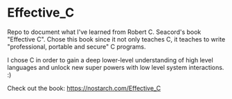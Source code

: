 # Effective_C
Repo to document what I've learned from Robert C. Seacord's book "Effective C".
Chose this book since it not only teaches C, it teaches to write "professional, portable and secure" C programs.

I chose C in order to gain a deep lower-level understanding of high level languages and unlock new super powers with low level system interactions. :)

Check out the book: https://nostarch.com/Effective_C
